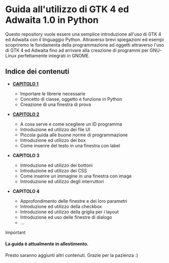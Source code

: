 # Guida all'utilizzo di GTK 4 ed Adwaita 1.0 in Python
Questo repository vuole essere una semplice introduzione all'uso di GTK 4 ed Adwaita con il linguaggio Python. Attraverso brevi spiegazioni ed esempi scopriremo le fondamenta della programmazione ad oggetti attraverso l'uso di GTK 4 ed Adwaita fino ad arrivare alla creazione di programmi per GNU-Linux perfettamente integrati in GNOME.

## Indice dei contenuti
- [**CAPITOLO 1**](Capitoli/Capitolo_1.md)
  - Importare le librerie necessarie
  - Concetto di classe, oggetto e funzione in Python
  - Creazione di una finestra di prova
    
- [**CAPITOLO 2**](/Capitoli/Capitolo_2.md)
  - A cosa serve e come scegliere un ID programma
  - Introduzione ed utilizzo dei file UI
  - Piccola guida alle buone norme di programmazione
  - Introduzione ed utilizzo dei box
  - Come inserire del testo in una finestra con label

- **CAPITOLO 3**
  - Introduzione ed utilizzo dei bottoni
  - Introduzione ed utilizzo dei CSS
  - Come inserire un immagine in una finestra con image
  - Introduzione ed utilizzo degli interruttori

- **CAPITOLO 4**
  - Approfondimento delle finestre e dei loro parametri
  - Introduzione ed utilizzo della checkbox
  - Introduzione ed utilizzo della griglia per i layout
  - Introduzione ed uso delle finestre di dialogo
  - ...


> [!IMPORTANT]
> #### La guida è attualmente in allestimento.
> Presto saranno aggiunti altri contenuti. Grazie per la pazienza :)


    



































